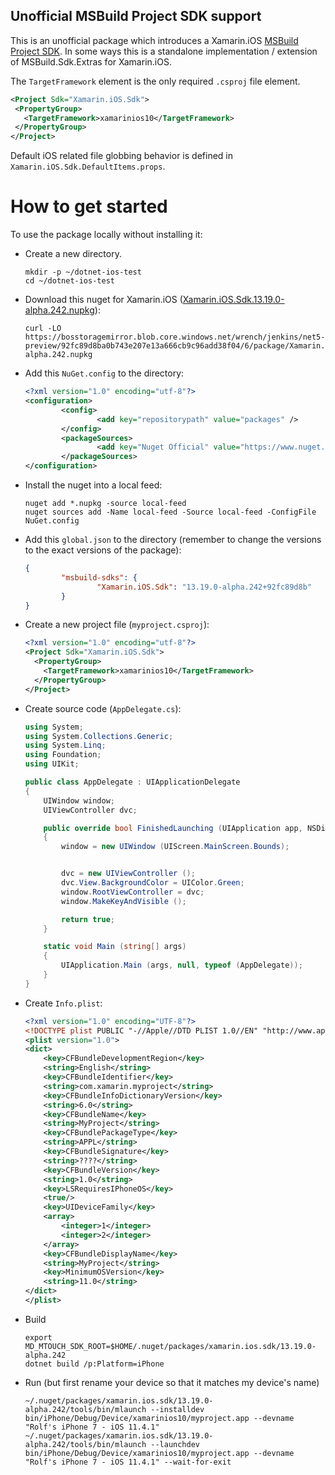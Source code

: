 ## Unofficial MSBuild Project SDK support

 This is an unofficial package which introduces a Xamarin.iOS [MSBuild Project SDK](https://docs.microsoft.com/en-us/visualstudio/msbuild/how-to-use-project-sdk).
 In some ways this is a standalone implementation / extension of MSBuild.Sdk.Extras for Xamarin.iOS.

 The `TargetFramework` element is the only required `.csproj` file element.

 ```xml
<Project Sdk="Xamarin.iOS.Sdk">
  <PropertyGroup>
    <TargetFramework>xamarinios10</TargetFramework>
  </PropertyGroup>
</Project>
 ```

Default iOS related file globbing behavior is defined in `Xamarin.iOS.Sdk.DefaultItems.props`.

# How to get started

To use the package locally without installing it:

* Create a new directory.

    ```shell
    mkdir -p ~/dotnet-ios-test
    cd ~/dotnet-ios-test
    ```

* Download this nuget for Xamarin.iOS ([Xamarin.iOS.Sdk.13.19.0-alpha.242.nupkg][1]):

    ```shell
    curl -LO https://bosstoragemirror.blob.core.windows.net/wrench/jenkins/net5-preview/92fc89d8ba0b743e207e13a666cb9c96add38f04/6/package/Xamarin.iOS.Sdk.13.19.0-alpha.242.nupkg
    ```

* Add this `NuGet.config` to the directory:

    ```xml
    <?xml version="1.0" encoding="utf-8"?>
    <configuration>
            <config>
                    <add key="repositorypath" value="packages" />
            </config>
            <packageSources>
                    <add key="Nuget Official" value="https://www.nuget.org/api/v2/" />
            </packageSources>
    </configuration>
    ```

* Install the nuget into a local feed:

    ```shell
    nuget add *.nupkg -source local-feed
    nuget sources add -Name local-feed -Source local-feed -ConfigFile NuGet.config
    ```

* Add this `global.json` to the directory (remember to change the versions to the exact versions of the package):

    ```json
    {
            "msbuild-sdks": {
                    "Xamarin.iOS.Sdk": "13.19.0-alpha.242+92fc89d8b"
            }
    }
    ```

* Create a new project file (`myproject.csproj`):

    ```xml
    <?xml version="1.0" encoding="utf-8"?>
    <Project Sdk="Xamarin.iOS.Sdk">
      <PropertyGroup>
        <TargetFramework>xamarinios10</TargetFramework>
      </PropertyGroup>
    </Project>
    ```

* Create source code (`AppDelegate.cs`):

    ```csharp
    using System;
    using System.Collections.Generic;
    using System.Linq;
    using Foundation;
    using UIKit;
    
    public class AppDelegate : UIApplicationDelegate
    {
    	UIWindow window;
    	UIViewController dvc;
    
    	public override bool FinishedLaunching (UIApplication app, NSDictionary options)
    	{
    		window = new UIWindow (UIScreen.MainScreen.Bounds);
    
    
    		dvc = new UIViewController ();
    		dvc.View.BackgroundColor = UIColor.Green;
    		window.RootViewController = dvc;
    		window.MakeKeyAndVisible ();
    
    		return true;
    	}
    
    	static void Main (string[] args)
    	{
    		UIApplication.Main (args, null, typeof (AppDelegate));
    	}
    }
    ```

* Create `Info.plist`:

    ```xml
    <?xml version="1.0" encoding="UTF-8"?>
    <!DOCTYPE plist PUBLIC "-//Apple//DTD PLIST 1.0//EN" "http://www.apple.com/DTDs/PropertyList-1.0.dtd">
    <plist version="1.0">
    <dict>
    	<key>CFBundleDevelopmentRegion</key>
    	<string>English</string>
    	<key>CFBundleIdentifier</key>
    	<string>com.xamarin.myproject</string>
    	<key>CFBundleInfoDictionaryVersion</key>
    	<string>6.0</string>
    	<key>CFBundleName</key>
    	<string>MyProject</string>
    	<key>CFBundlePackageType</key>
    	<string>APPL</string>
    	<key>CFBundleSignature</key>
    	<string>????</string>
    	<key>CFBundleVersion</key>
    	<string>1.0</string>
    	<key>LSRequiresIPhoneOS</key>
    	<true/>
    	<key>UIDeviceFamily</key>
    	<array>
    		<integer>1</integer>
    		<integer>2</integer>
    	</array>
    	<key>CFBundleDisplayName</key>
    	<string>MyProject</string>
    	<key>MinimumOSVersion</key>
    	<string>11.0</string>
    </dict>
    </plist>
    ```

* Build

    ```shell
    export MD_MTOUCH_SDK_ROOT=$HOME/.nuget/packages/xamarin.ios.sdk/13.19.0-alpha.242
    dotnet build /p:Platform=iPhone
    ```

* Run (but first rename your device so that it matches my device's name)

    ```shell
    ~/.nuget/packages/xamarin.ios.sdk/13.19.0-alpha.242/tools/bin/mlaunch --installdev bin/iPhone/Debug/Device/xamarinios10/myproject.app --devname "Rolf's iPhone 7 - iOS 11.4.1"
    ~/.nuget/packages/xamarin.ios.sdk/13.19.0-alpha.242/tools/bin/mlaunch --launchdev bin/iPhone/Debug/Device/xamarinios10/myproject.app --devname "Rolf's iPhone 7 - iOS 11.4.1" --wait-for-exit
    ```

[1]: https://bosstoragemirror.blob.core.windows.net/wrench/jenkins/net5-preview/92fc89d8ba0b743e207e13a666cb9c96add38f04/6/package/Xamarin.iOS.Sdk.13.19.0-alpha.242.nupkg
